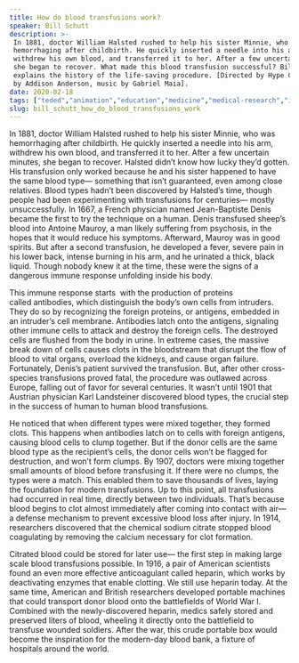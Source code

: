 ```yaml
---
title: How do blood transfusions work?
speaker: Bill Schutt
description: >-
 In 1881, doctor William Halsted rushed to help his sister Minnie, who was
 hemorrhaging after childbirth. He quickly inserted a needle into his arm,
 withdrew his own blood, and transferred it to her. After a few uncertain minutes,
 she began to recover. What made this blood transfusion successful? Bill Schutt
 explains the history of the life-saving procedure. [Directed by Hype CG, narrated
 by Addison Anderson, music by Gabriel Maia].
date: 2020-02-18
tags: ["teded","animation","education","medicine","medical-research","invention","innovation","history","science","human-body","biology","physiology"]
slug: bill_schutt_how_do_blood_transfusions_work
---
```


In 1881, doctor William Halsted rushed to help his sister Minnie, who was hemorrhaging
after childbirth. He quickly inserted a needle into his arm, withdrew his own blood, and
transferred it to her. After a few uncertain minutes, she began to recover. Halsted didn’t
know how lucky they’d gotten. His transfusion only worked because he and his sister
happened to have the same blood type— something that isn’t guaranteed, even among close
relatives. Blood types hadn’t been discovered by Halsted’s time, though people had been
experimenting with transfusions for centuries— mostly unsuccessfully. In 1667, a French
physician named Jean-Baptiste Denis became the first to try the technique on a human.
Denis transfused sheep’s blood into Antoine Mauroy, a man likely suffering from
psychosis, in the hopes that it would reduce his symptoms. Afterward, Mauroy was in good
spirits. But after a second transfusion, he developed a fever, severe pain in his lower
back, intense burning in his arm, and he urinated a thick, black liquid. Though nobody
knew it at the time, these were the signs of a dangerous immune response unfolding inside
his body.

This immune response starts  with the production of proteins called antibodies, which
distinguish the body’s own cells from intruders. They do so by recognizing the foreign
proteins, or antigens, embedded in an intruder’s cell membrane. Antibodies latch onto the
antigens, signaling other immune cells to attack and destroy the foreign cells. The
destroyed cells are flushed from the body in urine. In extreme cases, the massive break
down of cells causes clots in the bloodstream that disrupt the flow of blood to vital
organs, overload the kidneys, and cause organ failure. Fortunately, Denis’s patient 
survived the transfusion. But, after other cross-species transfusions proved fatal, the
procedure was outlawed across Europe, falling out of favor for several centuries. It
wasn’t until 1901 that Austrian physician Karl Landsteiner discovered blood types, the
crucial step in the success of human to human blood transfusions.

He noticed that when different types were mixed together, they formed clots. This happens
when antibodies latch on to cells with foreign antigens, causing blood cells to clump
together. But if the donor cells are the same blood type as the recipient’s cells, the
donor cells won’t be flagged for destruction, and won’t form clumps. By 1907, doctors were
mixing together small amounts of blood before transfusing it. If there were no clumps, 
the types were a match. This enabled them to save thousands of lives, laying the
foundation for modern transfusions. Up to this point, all transfusions had occurred in
real time, directly between two individuals. That’s because blood begins to clot almost
immediately after coming into contact with air— a defense mechanism to prevent excessive
blood loss after injury. In 1914, researchers discovered that the chemical sodium citrate
stopped blood coagulating by removing the calcium necessary for clot formation.

Citrated blood could be stored for later use— the first step in making large scale blood
transfusions possible. In 1916, a pair of American scientists found an even more
effective anticoagulant called heparin, which works by deactivating enzymes that enable
clotting. We still use heparin today. At the same time, American and British researchers 
developed portable machines that could transport donor blood onto the battlefields of
World War I. Combined with the newly-discovered heparin, medics safely stored and
preserved liters of blood, wheeling it directly onto the battlefield to transfuse wounded
soldiers. After the war, this crude portable box would become the inspiration for the
modern-day blood bank, a fixture of hospitals around the world.

<!--
ad_duration=0
event="TED-Ed"
external_start_time=0
intro_duration=0
is_subtitle_required="False"
is_talk_featured="False"
language="en"
language_swap="False"
native_language="en"
number_of_related_talks=6
number_of_speakers=1
number_of_subtitled_videos=0
number_of_tags=12
number_of_talk_download_languages=23
number_of_talk_more_resources=0
number_of_talk_recommendations=0
number_of_talks_take_actions=0
post_ad_duration=0
published_timestamp="2020-02-20 15:35:22"
recording_date="2020-02-18"
speaker_is_published=0
speaker_name="Bill Schutt"
talk_name="How do blood transfusions work?"
talks_tags=["teded","animation","education","medicine","medical-research","invention","innovation","history","science","human-body","biology","physiology"]
url_photo_talk="https://s3.amazonaws.com/talkstar-photos/uploads/66eecf2b-24d8-46ec-9ecc-8492404be945/bloodtransfusiontextless.jpg"
url_webpage="https://www.ted.com/talks/bill_schutt_how_do_blood_transfusions_work"
video_type_name="TED-Ed Original"
-->